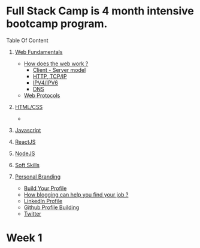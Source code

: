 # Full Stack Camp is 4 month intensive bootcamp program.

Table Of Content

1.  [Web Fundamentals ](#1-web-fundamentals)

     - [How does the web work ?](#11-python)
        - [Client - Server model](#)
        - [HTTP, TCP/IP](#)
        - [IPV4/IPV6](#)
        - [DNS](#)
    - [Web Protocols](#)


2.  [HTML/CSS](#2-html-css)
    
    - 


3. [Javascript](#)
    
 
4. [ReactJS](#)
    
 

5. [NodeJS](#)
 


6. [Soft Skills](#)
 


5. [Personal Branding](#)
    - [Build Your Profile](#)
    - [How blogging can help you find your job ?](#)
    - [LinkedIn Profile](#)
    - [Github Profile Building](#)
    - [Twitter](#)
    


# Week 1
